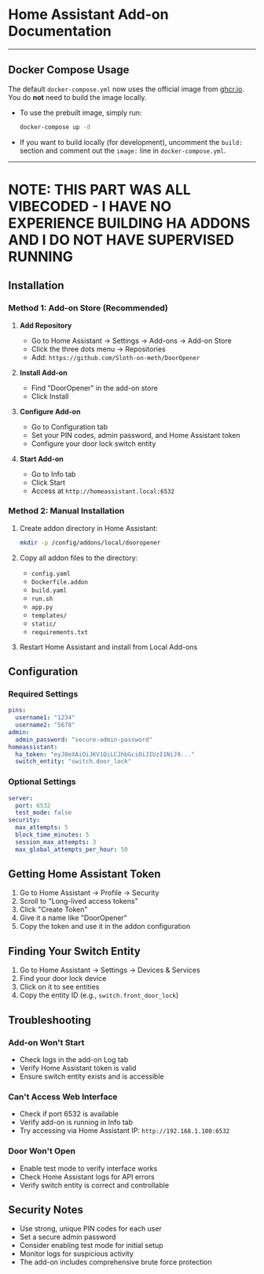 # Home Assistant Add-on Documentation

---

## Docker Compose Usage

The default `docker-compose.yml` now uses the official image from [ghcr.io](https://ghcr.io/sloth-on-meth/dooropener). You do **not** need to build the image locally.

- To use the prebuilt image, simply run:
  ```bash
  docker-compose up -d
  ```
- If you want to build locally (for development), uncomment the `build:` section and comment out the `image:` line in `docker-compose.yml`.

---

# NOTE: THIS PART WAS ALL VIBECODED - I HAVE NO EXPERIENCE BUILDING HA ADDONS AND I DO NOT HAVE SUPERVISED RUNNING

## Installation

### Method 1: Add-on Store (Recommended)

1. **Add Repository**
   - Go to Home Assistant → Settings → Add-ons → Add-on Store
   - Click the three dots menu → Repositories
   - Add: `https://github.com/Sloth-on-meth/DoorOpener`

2. **Install Add-on**
   - Find "DoorOpener" in the add-on store
   - Click Install

3. **Configure Add-on**
   - Go to Configuration tab
   - Set your PIN codes, admin password, and Home Assistant token
   - Configure your door lock switch entity

4. **Start Add-on**
   - Go to Info tab
   - Click Start
   - Access at `http://homeassistant.local:6532`

### Method 2: Manual Installation

1. Create addon directory in Home Assistant:
   ```bash
   mkdir -p /config/addons/local/dooropener
   ```

2. Copy all addon files to the directory:
   - `config.yaml`
   - `Dockerfile.addon` 
   - `build.yaml`
   - `run.sh`
   - `app.py`
   - `templates/`
   - `static/`
   - `requirements.txt`

3. Restart Home Assistant and install from Local Add-ons

## Configuration

### Required Settings

```yaml
pins:
  username1: "1234"
  username2: "5678"
admin:
  admin_password: "secure-admin-password"
homeassistant:
  ha_token: "eyJ0eXAiOiJKV1QiLCJhbGciOiJIUzI1NiJ9..."
  switch_entity: "switch.door_lock"
```

### Optional Settings

```yaml
server:
  port: 6532
  test_mode: false
security:
  max_attempts: 5
  block_time_minutes: 5
  session_max_attempts: 3
  max_global_attempts_per_hour: 50
```

## Getting Home Assistant Token

1. Go to Home Assistant → Profile → Security
2. Scroll to "Long-lived access tokens"
3. Click "Create Token"
4. Give it a name like "DoorOpener"
5. Copy the token and use it in the addon configuration

## Finding Your Switch Entity

1. Go to Home Assistant → Settings → Devices & Services
2. Find your door lock device
3. Click on it to see entities
4. Copy the entity ID (e.g., `switch.front_door_lock`)

## Troubleshooting

### Add-on Won't Start
- Check logs in the add-on Log tab
- Verify Home Assistant token is valid
- Ensure switch entity exists and is accessible

### Can't Access Web Interface
- Check if port 6532 is available
- Verify add-on is running in Info tab
- Try accessing via Home Assistant IP: `http://192.168.1.100:6532`

### Door Won't Open
- Enable test mode to verify interface works
- Check Home Assistant logs for API errors
- Verify switch entity is correct and controllable

## Security Notes

- Use strong, unique PIN codes for each user
- Set a secure admin password
- Consider enabling test mode for initial setup
- Monitor logs for suspicious activity
- The add-on includes comprehensive brute force protection

